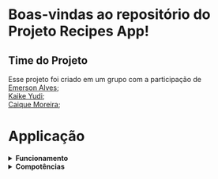 # Boas-vindas ao repositório do Projeto Recipes App! 

## Time do Projeto

Esse projeto foi criado em um grupo com a participação de <br />
 <a href="https://github.com/EmersonAlves019" target="_blank">Emerson Alves</a>;<br />
 <a href="https://github.com/yudikaike" target="_blank">Kaike Yudi</a>;<br />
 <a href="https://github.com/ZaQ5" target="_blank">Caique Moreira</a>;<br />

# Applicação

<details>
  <summary><strong>Funcionamento</strong></summary><br />
  Esse projeto faz uso da API <a href="https://www.themealdb.com/api.php" target="_blank">TheMealDB API</a> para a listagem das receitas<br />
  Todas outras regras de negócio como <strong>Cadastrar</strong>, <strong>Favoritar</strong> e <strong>Verificar progresso</strong> ocorre no Front-end.
   <br />
</details>

<details>
  <summary><strong>Compotências</strong></summary><br />
    A Aplicação faz uso do React, Vanilla Javascript, Styled components, Session, Local Storage e Context API para seu funcionamento.<br />
    A aplicação tem um design 100% responsivo podendo assim ser ultilizada facilmente em qualquer plataforma.
  <br />
</details>